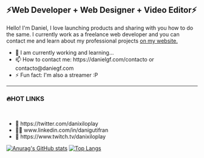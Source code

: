 <h2>⚡Web Developer + Web Designer + Video Editor⚡</h2>

<p>Hello! I'm Daniel, I love launching products and sharing with you how to do the same. I currently work as a freelance web developer and 
  you can contact me and learn about my professional projects <a href="https://danielgf.com">on my website.</a><br>
<ul>
  <li>💪 I am currently working and learning...<br>
  <li>📫 How to contact me: https://danielgf.com/contacto or contacto@daniegf.com<br>
  <li>⚡ Fun fact: I'm also a streamer :P<br>
</ul>
  
 <hr>
  
<h3>🔥HOT LINKS</h3><br>
  
<ul>
  <li>🐥 https://twitter.com/danixiloplay<br>
  <li>👨‍💼 www.linkedin.com/in/danigutifran<br>
  <li>🔴 https://www.twitch.tv/danixiloplay<br>
</ul>
</p>


[![Anurag's GitHub stats](https://github-readme-stats.vercel.app/api?username=danigutifran&show_icons=true&theme=dracula)](https://github.com/anuraghazra/github-readme-stats)
[![Top Langs](https://github-readme-stats.vercel.app/api/top-langs/?username=danigutifran&show_icons=true&theme=dracula)](https://github.com/anuraghazra/github-readme-stats)


